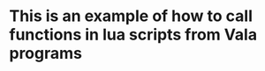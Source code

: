 This is an example of how to call functions in lua scripts from Vala programs
=============================================================================

